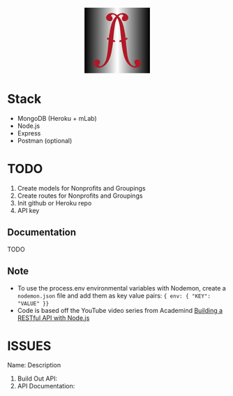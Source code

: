 <p align="center">
  <img src="https://github.com/fuguefoundation/dapp-nonprofit/blob/master/src/assets/images/logo_150.png">
</p>

# Stack

* MongoDB (Heroku + mLab)
* Node.js
* Express
* Postman (optional)

# TODO

1. Create models for Nonprofits and Groupings
2. Create routes for Nonprofits and Groupings
3. Init github or Heroku repo
4. API key

## Documentation

TODO

## Note

* To use the process.env environmental variables with Nodemon, create a `nodemon.json` file and add them as key value pairs: `{ env: { "KEY": "VALUE" }}`
* Code is based off the YouTube video series from Academind [Building a RESTful API with Node.js](https://www.youtube.com/playlist?list=PL55RiY5tL51q4D-B63KBnygU6opNPFk_q)

# ISSUES
Name: Description

1. Build Out API: 
2. API Documentation: 